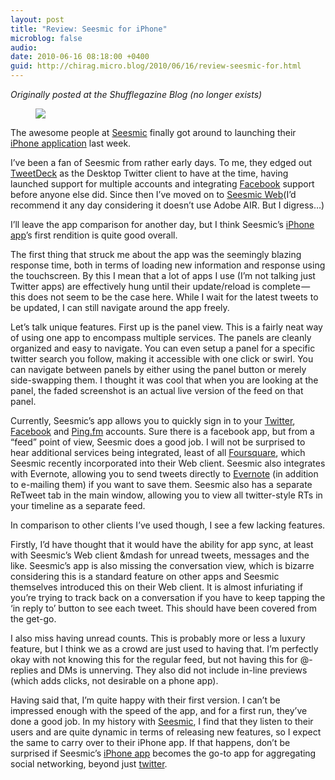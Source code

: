 ```yaml
---
layout: post
title: "Review: Seesmic for iPhone"
microblog: false
audio: 
date: 2010-06-16 08:18:00 +0400
guid: http://chirag.micro.blog/2010/06/16/review-seesmic-for.html
---
```

<p><em>Originally posted at the Shufflegazine Blog (no longer exists)</em></p>
<figure><img src="https://cdtestweb.files.wordpress.com/2010/06/2a712-0ptbpuz3zoe68rcrx.jpg"></figure><p>The awesome people at <a href="http://www.seesmic.com/" target="_blank">Seesmic</a> finally got around to launching their <a href="http://seesmic.com/seesmic_mobile/iphone/" target="_blank">iPhone application</a> last week.</p>
<p>I’ve been a fan of Seesmic from rather early days. To me, they edged out <a href="http://www.tweetdeck.com" target="_blank">TweetDeck</a> as the Desktop Twitter client to have at the time, having launched support for multiple accounts and integrating <a href="http://www.facebook.com/" target="_blank">Facebook</a> support before anyone else did. Since then I’ve moved on to <a href="http://www.seesmic.com/" target="_blank">Seesmic Web</a>(I’d recommend it any day considering it doesn’t use Adobe AIR. But I digress…)</p>
<p>I’ll leave the app comparison for another day, but I think Seesmic’s <a href="http://seesmic.com/seesmic_mobile/iphone/" target="_blank">iPhone app</a>’s first rendition is quite good overall.</p>
<p>The first thing that struck me about the app was the seemingly blazing response time, both in terms of loading new information and response using the touchscreen. By this I mean that a lot of apps I use (I’m not talking just Twitter apps) are effectively hung until their update/reload is complete — this does not seem to be the case here. While I wait for the latest tweets to be updated, I can still navigate around the app freely.</p>
<p>Let’s talk unique features. First up is the panel view. This is a fairly neat way of using one app to encompass multiple services. The panels are cleanly organized and easy to navigate. You can even setup a panel for a specific twitter search you follow, making it accessible with one click or swirl. You can navigate between panels by either using the panel button or merely side-swapping them. I thought it was cool that when you are looking at the panel, the faded screenshot is an actual live version of the feed on that panel.</p>
<p>Currently, Seesmic’s app allows you to quickly sign in to your <a href="http://www.twitter.com/" target="_blank">Twitter</a>, <a href="http://www.facebook.com/" target="_blank">Facebook</a> and <a href="http://www.ping.fm/" target="_blank">Ping.fm</a> accounts. Sure there is a facebook app, but from a “feed” point of view, Seesmic does a good job. I will not be surprised to hear additional services being integrated, least of all <a href="http://www.foursquare.com/" target="_blank">Foursquare</a>, which Seesmic recently incorporated into their Web client. Seesmic also integrates with Evernote, allowing you to send tweets directly to <a href="https://www.evernote.com/Login.action?targetUrl=/Home.action" target="_blank">Evernote</a> (in addition to e-mailing them) if you want to save them. Seesmic also has a separate ReTweet tab in the main window, allowing you to view all twitter-style RTs in your timeline as a separate feed.</p>
<p>In comparison to other clients I’ve used though, I see a few lacking features.</p>
<p>Firstly, I’d have thought that it would have the ability for app sync, at least with Seesmic’s Web client &amp;mdash for unread tweets, messages and the like. Seesmic’s app is also missing the conversation view, which is bizarre considering this is a standard feature on other apps and Seesmic themselves introduced this on their Web client. It is almost infuriating if you’re trying to track back on a conversation if you have to keep tapping the ‘in reply to’ button to see each tweet. This should have been covered from the get-go.</p>
<p>I also miss having unread counts. This is probably more or less a luxury feature, but I think we as a crowd are just used to having that. I’m perfectly okay with not knowing this for the regular feed, but not having this for @-replies and DMs is unnerving. They also did not include in-line previews (which adds clicks, not desirable on a phone app).</p>
<p>Having said that, I’m quite happy with their first version. I can’t be impressed enough with the speed of the app, and for a first run, they’ve done a good job. In my history with <a href="http://www.seesmic.com/" target="_blank">Seesmic</a>, I find that they listen to their users and are quite dynamic in terms of releasing new features, so I expect the same to carry over to their iPhone app. If that happens, don’t be surprised if Seesmic’s <a href="http://seesmic.com/seesmic_mobile/iphone/" target="_blank">iPhone app</a> becomes the go-to app for aggregating social networking, beyond just <a href="http://www.twitter.com/" target="_blank">twitter</a>.</p>
